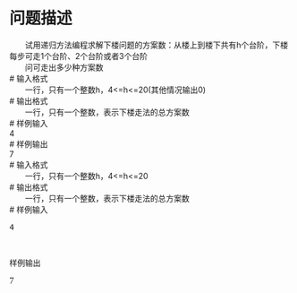 <div id="pcont1" style="margin-top:20px; display:block;">

# 问题描述

<div class="pdcont">　　试用递归方法编程求解下楼问题的方案数：从楼上到楼下共有h个台阶，下楼每步可走1个台阶、2个台阶或者3个台阶<br/>
　　问可走出多少种方案数</div>
# 输入格式

<div class="pdcont">　　一行，只有一个整数h，4&lt;=h&lt;=20(其他情况输出0)</div>
# 输出格式

<div class="pdcont">　　一行，只有一个整数，表示下楼走法的总方案数</div>
# 样例输入

<div class="pddata">4</div>
# 样例输出

<div class="pddata">7</div>
# 输入格式

<div class="pdcont">　　一行，只有一个整数h，4&lt;=h&lt;=20</div>
# 输出格式

<div class="pdcont">　　一行，只有一个整数，表示下楼走法的总方案数</div>
# 样例输入

<pre class="pddata">4</pre>
<p></p>
<br/><p></p><p class="subtitle">样例输出</p><p class="probcontent">
</p><p><font face="Times New Roman" size="3"></font></p><pre><font face="Times New Roman" size="3">7</font></pre>
<p></p>
<br/>



</div>